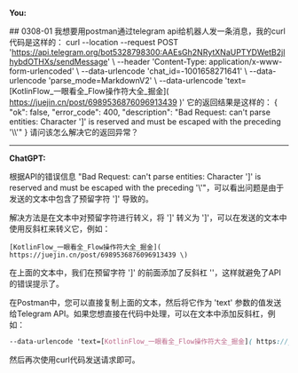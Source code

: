 **You:**

\## 0308-01 我想要用postman通过telegram api给机器人发一条消息，我的curl代码是这样的： curl --location --request POST 'https://api.telegram.org/bot5328798300:AAEsGh2NRytXNaUPTYDWetB2jlhybdOTHXs/sendMessage' \\ --header 'Content-Type: application/x-www-form-urlencoded' \\ --data-urlencode 'chat\_id=-1001658271641' \\ --data-urlencode 'parse\_mode=MarkdownV2' \\ --data-urlencode 'text=\[KotlinFlow\_一眼看全\_Flow操作符大全\_掘金\]( https://juejin.cn/post/6989536876096913439 )' 它的返回结果是这样的： { "ok": false, "error\_code": 400, "description": "Bad Request: can't parse entities: Character '\]' is reserved and must be escaped with the preceding '\\\\'" } 请问该怎么解决它的返回异常？

* * *

**ChatGPT:**

根据API的错误信息 "Bad Request: can't parse entities: Character '\]' is reserved and must be escaped with the preceding '\\'"，可以看出问题是由于发送的文本中包含了预留字符 '\]' 导致的。

解决方法是在文本中对预留字符进行转义，将 '\]' 转义为 '\]'，可以在发送的文本中使用反斜杠来转义它，例如：

```less
[KotlinFlow_一眼看全_Flow操作符大全_掘金]( https://juejin.cn/post/6989536876096913439 \)
```

在上面的文本中，我们在预留字符 '\]' 的前面添加了反斜杠 ''，这样就避免了API的错误提示了。

在Postman中，您可以直接复制上面的文本，然后将它作为 'text' 参数的值发送给Telegram API。如果您想直接在代码中处理，可以在文本中添加反斜杠，例如：

```scss
--data-urlencode 'text=[KotlinFlow_一眼看全_Flow操作符大全_掘金]( https://juejin.cn/post/6989536876096913439 \)'
```

然后再次使用curl代码发送请求即可。